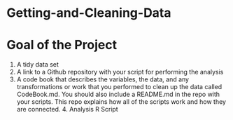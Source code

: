 # Getting-and-Cleaning-Data

# Goal of the Project
   1. A tidy data set
   2. A link to a Github repository with your script for performing the analysis
   3. A code book that describes the variables, the data, and any transformations or work that you performed to clean up the data called    CodeBook.md. You should also include a README.md in the repo with your scripts. This repo explains how all of the scripts work and how they are connected.
    4. Analysis R Script
